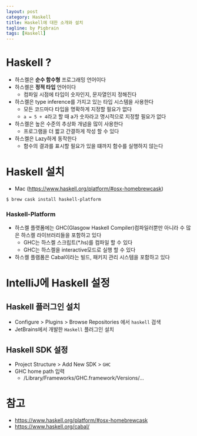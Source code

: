 ```yaml
---
layout: post
category: Haskell
title: Haskell에 대한 소개와 설치 
tagline: by Pigbrain
tags: [Haskell]
---
```


<!--more-->


# Haskell ?   
* 하스켈은 **순수 함수형** 프로그래밍 언어이다   
* 하스켈은 **정적 타입** 언어이다   
	* 컴파일 시점에 타입이 숫자인지, 문자열인지 정해진다  
* 하스켈은 type inference를 가지고 있는 타입 시스템을 사용한다  
	* 모든 코드마다 타입을 명확하게 지정할 필요가 없다  
	* `a = 5 + 4`라고 할 때 a가 숫자라고 명시적으로 지정할 필요가 없다 
* 하스켈은 높은 수준의 추상화 개념을 많이 사용한다   
	* 프로그램을 더 짧고 간결하게 작성 할 수 있다  
* 하스켈은 Lazy하게 동작한다  
	* 함수의 결과를 표시할 필요가 있을 떄까지 함수를 실행하지 않는다   	
  
# Haskell 설치  
* Mac (https://www.haskell.org/platform/#osx-homebrewcask)  

```
$ brew cask install haskell-platform
```

### Haskell-Platform
* 하스켈 플랫폼에는 GHC(Glasgow Haskell Compiler)컴파일러뿐만 아니라 수 많은 하스켈 라이브러리들을 포함하고 있다  
	* GHC는 하스켈 스크립트(*.hs)를 컴파일 할 수 있다   
	* GHC는 하스켈을 interactive모드로 실행 할 수 있다     
* 하스켈 플램폼은 Cabal이라는 빌드, 패키지 관리 시스템을 포함하고 있다  
  
  
# IntelliJ에 Haskell 설정       
## Haskell 플러그인 설치  
 * Configure > Plugins > Browse Repositories 에서 `haskell` 검색
 * JetBrains에서 개발한 `Haskell` 플러그인 설치 
  
## Haskell SDK 설정  
* Project Structure > Add New SDK > `GHC`
* GHC home path 입력 
	* /Library/Frameworks/GHC.framework/Versions/...

# 참고 
* https://www.haskell.org/platform/#osx-homebrewcask  
* https://www.haskell.org/cabal/  